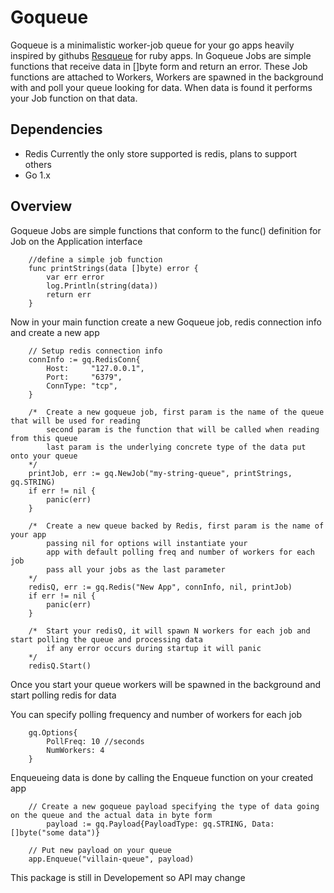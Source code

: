 # Goqueue
Goqueue is a minimalistic worker-job queue for your go apps heavily inspired by githubs [Resqueue](https://github.com/resque/resque) for ruby apps. 
In Goqueue Jobs are simple functions that receive data in []byte form and return an error. These Job functions are attached to Workers, Workers are spawned 
in the background with and poll your queue looking for data. When data is found it performs your Job function on that data.

## Dependencies
* Redis
    Currently the only store supported is redis, plans to support others
* Go 1.x

## Overview 
Goqueue Jobs are simple functions that conform to the func() definition for Job on the Application interface
```linux
    //define a simple job function 
    func printStrings(data []byte) error {
        var err error
        log.Println(string(data))
        return err
    }
```

Now in your main function create a new Goqueue job, redis connection info and create a new app 

```linux
    // Setup redis connection info
	connInfo := gq.RedisConn{
		Host:     "127.0.0.1",
		Port:     "6379",
		ConnType: "tcp",
	}

	/*	Create a new goqueue job, first param is the name of the queue that will be used for reading
		second param is the function that will be called when reading from this queue
		last param is the underlying concrete type of the data put onto your queue
	*/
	printJob, err := gq.NewJob("my-string-queue", printStrings, gq.STRING)
	if err != nil {
		panic(err)
	}

	/*	Create a new queue backed by Redis, first param is the name of your app
		passing nil for options will instantiate your
		app with default polling freq and number of workers for each job
		pass all your jobs as the last parameter
	*/
	redisQ, err := gq.Redis("New App", connInfo, nil, printJob)
	if err != nil {
		panic(err)
	}

	/*	Start your redisQ, it will spawn N workers for each job and start polling the queue and processing data
		if any error occurs during startup it will panic
	*/
	redisQ.Start()
```

Once you start your queue workers will be spawned in the background and start polling redis for data 

You can specify polling frequency and number of workers for each job 
```linux 
    gq.Options{
        PollFreq: 10 //seconds
	    NumWorkers: 4
    }
```

Enqueueing data is done by calling the Enqueue function on your created app 
```linux 
    // Create a new goqueue payload specifying the type of data going on the queue and the actual data in byte form
		payload := gq.Payload{PayloadType: gq.STRING, Data: []byte("some data")}

    // Put new payload on your queue
    app.Enqueue("villain-queue", payload)
```

This package is still in Developement so API may change